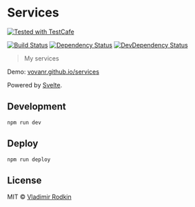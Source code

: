 # Services

[![Tested with TestCafe][testcafe-image]][testcafe-url]

[![Build Status][build-image]][build-url]
[![Dependency Status][depstat-image]][depstat-url]
[![DevDependency Status][depstat-dev-image]][depstat-dev-url]

> My services

Demo: [vovanr.github.io/services][demo]

Powered by [Svelte](https://svelte.dev).

## Development

```shell
npm run dev
```

## Deploy

```shell
npm run deploy
```

## License
MIT © [Vladimir Rodkin](https://github.com/VovanR)

[demo]: https://vovanr.github.io/services

[testcafe-url]: https://github.com/DevExpress/testcafe
[testcafe-image]: https://img.shields.io/badge/tested%20with-TestCafe-2fa4cf.svg?style=flat-square

[build-url]: https://github.com/VovanR/services/actions?query=workflow%3A%22End-to-End+Tests%22
[build-image]: https://img.shields.io/github/workflow/status/VovanR/services/End-to-End%20Tests?style=flat-square

[depstat-url]: https://david-dm.org/VovanR/services
[depstat-image]: https://david-dm.org/VovanR/services.svg?style=flat-square

[depstat-dev-url]: https://david-dm.org/VovanR/services
[depstat-dev-image]: https://david-dm.org/VovanR/services/dev-status.svg?style=flat-square

